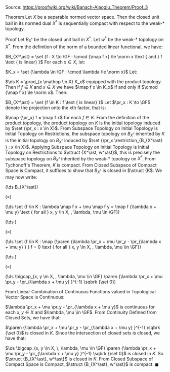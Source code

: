 # 

Source: https://proofwiki.org/wiki/Banach-Alaoglu_Theorem/Proof_3

Theorem
Let $X$ be a separable normed vector space.
Then the closed unit ball in its normed dual $X^*$ is sequentially compact with respect to the weak-$\ast$ topology.


Proof
Let $B_{X^\ast}$ be the closed unit ball in $X^\ast$. 
Let $w^\ast$ be the weak-$\ast$ topology on $X^\ast$. 
From the definition of the norm of a bounded linear functional, we have: 

$B_{X^\ast} = \set {f : X \to \GF : \cmod {\map f x} \le \norm x \text { and } f \text { is linear} }$
For each $x \in X$, let: 

$K_x = \set {\lambda \in \GF : \cmod \lambda \le \norm x}$
Let: 

$\ds K = \prod_{x \mathop \in X} K_x$
equipped with the product topology. 
Then if $f \in K$ and $x \in X$ we have $\map f x \in K_x$ if and only if $\cmod {\map f x} \le \norm x$. 
Then: 

$B_{X^\ast} = \set {f \in K : f \text { is linear} }$
Let $\pr_x : K \to \GF$ denote the projection onto the $x$th factor, that is: 

$\map {\pr_x} f = \map f x$
for each $f \in K$.
From the definition of the product topology, the product topology on $K$ is the initial topology induced by $\set {\pr_x : x \in X}$. 
From Subspace Topology on Initial Topology is Initial Topology on Restrictions, the subspace topology on $B_{X^\ast}$ inherited by $K$ is the initial topology on $B_{X^\ast}$ induced by $\set {\pr_x \restriction_{B_{X^\ast} } : x \in X}$.
Applying Subspace Topology on Initial Topology is Initial Topology on Restrictions to $\struct {X^\ast, w^\ast}$, this is precisely the subspace topology on $B_{X^\ast}$ inherited by the weak-$\ast$ topology on $X^\ast$. 
From Tychonoff's Theorem, $K$ is compact. 
From Closed Subspace of Compact Space is Compact, it suffices to show that $B_{X^\ast}$ is closed in $\struct {K$.
We may now write: 














\(\ds B_{X^\ast}\)

\(=\)







\(\ds \set {f \in K : \lambda \map f x + \mu \map f y = \map f {\lambda x + \mu y} \text { for all } x, y \in X, \, \lambda, \mu \in \GF}\)




















\(\ds \)

\(=\)







\(\ds \set {f \in K : \map {\paren {\lambda \pr_x + \mu \pr_y - \pr_{\lambda x + \mu y} } } f = 0 \text { for all } x, y \in X, \, \lambda, \mu \in \GF}\)




















\(\ds \)

\(=\)







\(\ds \bigcap_{x, y \in X, \, \lambda, \mu \in \GF} \paren {\lambda \pr_x + \mu \pr_y - \pr_{\lambda x + \mu y} }^{-1} \sqbrk {\set 0}\)









From Linear Combination of Continuous Functions valued in Topological Vector Space is Continuous: 

$\lambda \pr_x + \mu \pr_y - \pr_{\lambda x + \mu y}$ is continuous for each $x, y \in X$ and $\lambda, \mu \in \GF$.
From Continuity Defined from Closed Sets, we have that: 

$\paren {\lambda \pr_x + \mu \pr_y - \pr_{\lambda x + \mu y} }^{-1} \sqbrk {\set 0}$ is closed in $K$.
Since the intersection of closed sets is closed, we have that: 

$\ds \bigcap_{x, y \in X, \, \lambda, \mu \in \GF} \paren {\lambda \pr_x + \mu \pr_y - \pr_{\lambda x + \mu y} }^{-1} \sqbrk {\set 0}$ is closed in $K$.
So $\struct {B_{X^\ast}, w^\ast}$ is closed in $K$.
From Closed Subspace of Compact Space is Compact, $\struct {B_{X^\ast}, w^\ast}$ is compact.
$\blacksquare$





